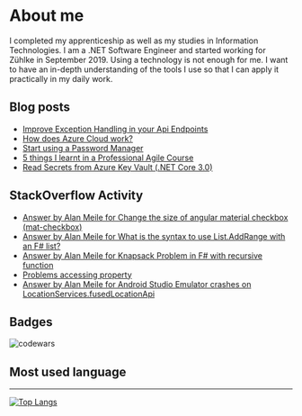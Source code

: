 # About me
I completed my apprenticeship as well as my studies in Information Technologies. I am a .NET Software Engineer and started working for Zühlke in September 2019. Using a technology is not enough for me. I want to have an in-depth understanding of the tools I use so that I can apply it practically in my daily work.

## Blog posts
<!-- BLOG-POST-LIST:START -->
- [Improve Exception Handling in your Api Endpoints](https://medium.com/@alan.meile/improve-exception-handling-in-your-api-endpoints-ea809337fecc?source=rss-ccd8707e0a7b------2)
- [How does Azure Cloud work?](https://medium.com/@alan.meile/how-does-azure-cloud-work-7479b6f12979?source=rss-ccd8707e0a7b------2)
- [Start using a Password Manager](https://medium.com/@alan.meile/start-using-a-password-manager-dab736c4c0cd?source=rss-ccd8707e0a7b------2)
- [5 things I learnt in a  Professional Agile Course](https://medium.com/@alan.meile/5-things-i-learnt-in-a-professional-agile-course-7755d7a5ed54?source=rss-ccd8707e0a7b------2)
- [Read Secrets from Azure Key Vault (.NET Core 3.0)](https://medium.com/@alan.meile/read-secrets-from-azure-key-vault-net-core-3-0-982b5485f642?source=rss-ccd8707e0a7b------2)
<!-- BLOG-POST-LIST:END -->

## StackOverflow Activity
<!-- STACKOVERFLOW:START -->
- [Answer by Alan Meile for Change the size of angular material checkbox (mat-checkbox)](https://stackoverflow.com/questions/57673270/change-the-size-of-angular-material-checkbox-mat-checkbox/63790231#63790231)
- [Answer by Alan Meile for What is the syntax to use List.AddRange with an F# list?](https://stackoverflow.com/questions/63309955/what-is-the-syntax-to-use-list-addrange-with-an-f-list/63323311#63323311)
- [Answer by Alan Meile for Knapsack Problem in F# with recursive function](https://stackoverflow.com/questions/62432616/knapsack-problem-in-f-with-recursive-function/62436119#62436119)
- [Problems accessing property](https://stackoverflow.com/questions/48366647/problems-accessing-property)
- [Answer by Alan Meile for Android Studio Emulator crashes on LocationServices.fusedLocationApi](https://stackoverflow.com/questions/32994061/android-studio-emulator-crashes-on-locationservices-fusedlocationapi/44291555#44291555)
<!-- STACKOVERFLOW:END -->

## Badges
![codewars](https://www.codewars.com/users/binerdy/badges/small)

## Most used language
---
[![Top Langs](https://github-readme-stats.vercel.app/api/top-langs/?username=binerdy&langs_count=8&layout=compact)](https://github.com/binerdy)
